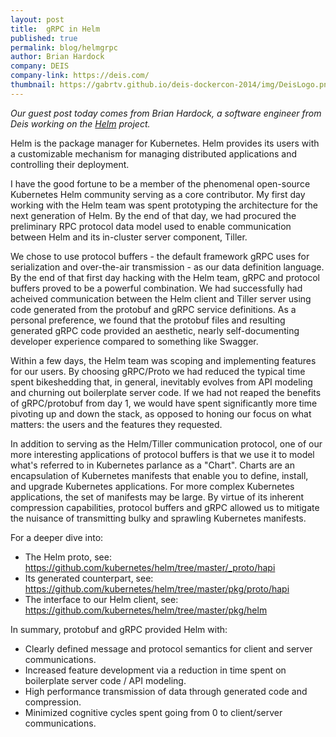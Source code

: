 ```yaml
---
layout: post
title:  gRPC in Helm
published: true
permalink: blog/helmgrpc
author: Brian Hardock
company: DEIS
company-link: https://deis.com/
thumbnail: https://gabrtv.github.io/deis-dockercon-2014/img/DeisLogo.png
---
```


*Our guest post today comes from Brian Hardock, a software engineer from Deis working on the [Helm](https://helm.sh/) project.*

Helm is the package manager for Kubernetes. Helm provides its users with a customizable mechanism for
managing distributed applications and controlling their deployment. 

I have the good fortune to be a member of the phenomenal open-source Kubernetes Helm community serving as 
a core contributor. My first day working with the Helm team was spent prototyping the architecture for
the next generation of Helm. By the end of that day, we had procured the preliminary RPC protocol data model
used to enable communication between Helm and its in-cluster server component, Tiller.

<!--more-->

We chose to use protocol buffers - the default framework gRPC uses for serialization and over-the-air
transmission - as our data definition language. By the end of that first day hacking with the Helm team,
gRPC and protocol buffers proved to be a powerful combination. We had successfully had acheived communication
between the Helm client and Tiller server using code generated from the protobuf and gRPC service definitions.
As a personal preference, we found that the protobuf files and resulting generated gRPC
code provided an aesthetic, nearly self-documenting developer experience compared to something like Swagger.

Within a few days, the Helm team was scoping and implementing features for our users. By choosing gRPC/Proto
we had reduced the typical time spent bikeshedding that, in general, inevitably evolves from API modeling and
churning out boilerplate server code. If we had not reaped the benefits of gRPC/protobuf from day 1, we would
have spent significantly more time pivoting up and down the stack, as opposed to honing our focus on what
matters: the users and the features they requested.

In addition to serving as the Helm/Tiller communication protocol, one of our more interesting applications
of protocol buffers is that we use it to model what's referred to in Kubernetes parlance as a "Chart". Charts
are an encapsulation of Kubernetes manifests that enable you to define, install, and upgrade Kubernetes applications.
For more complex Kubernetes applications, the set of manifests may be large. By virtue of its inherent compression
capabilities, protocol buffers and gRPC allowed us to mitigate the nuisance of transmitting bulky and
sprawling Kubernetes manifests.

For a deeper dive into:

- The Helm proto, see: <https://github.com/kubernetes/helm/tree/master/_proto/hapi>
- Its generated counterpart, see: <https://github.com/kubernetes/helm/tree/master/pkg/proto/hapi>
- The interface to our Helm client, see: <https://github.com/kubernetes/helm/tree/master/pkg/helm>

In summary, protobuf and gRPC provided Helm with:

* Clearly defined message and protocol semantics for client and server communications.
* Increased feature development via a reduction in time spent on boilerplate server code / API modeling.
* High performance transmission of data through generated code and compression.
* Minimized cognitive cycles spent going from 0 to client/server communications.
